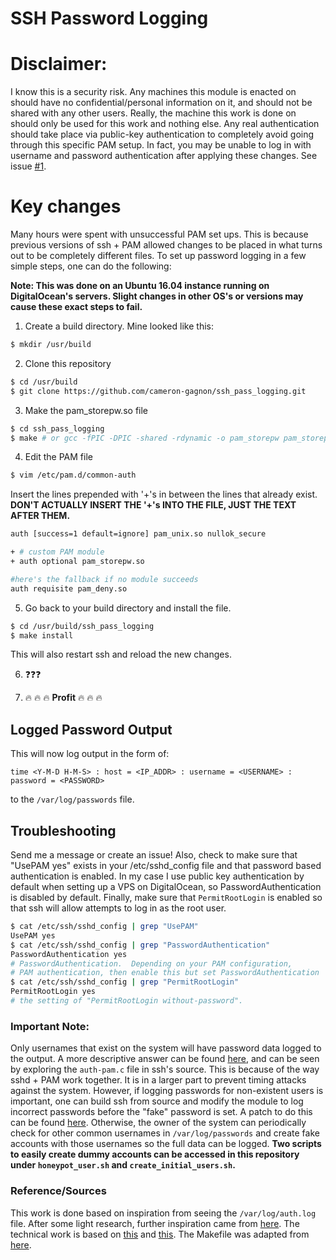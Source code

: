 # SSH Password Logging


# Disclaimer:
I know this is a security risk. Any machines this module is
enacted on should have no confidential/personal information on it, and should not be
shared with any other users. Really, the machine this work is done on
should only be used for this work and nothing else. Any real authentication should
take place via public-key authentication to completely avoid going through this
specific PAM setup. In fact, you may be unable to log in with username and password
authentication after applying these changes. See issue [#1](/../../issues/1).


# Key changes
Many hours were spent with unsuccessful PAM set ups. This is because previous
versions of ssh + PAM allowed changes to be placed in what turns out to be
completely different files. To set up password logging in a few simple steps,
one can do the following:

__Note: This was done on an Ubuntu 16.04 instance running on DigitalOcean's
servers. Slight changes in other OS's or versions may cause these exact steps
to fail.__

1. Create a build directory. Mine looked like this:
```bash
$ mkdir /usr/build
```

2. Clone this repository

```bash
$ cd /usr/build
$ git clone https://github.com/cameron-gagnon/ssh_pass_logging.git
```

3. Make the pam_storepw.so file
```bash
$ cd ssh_pass_logging
$ make # or gcc -fPIC -DPIC -shared -rdynamic -o pam_storepw pam_storepw.c
```

4. Edit the PAM file
```bash
$ vim /etc/pam.d/common-auth
```

Insert the lines prepended with '+'s in between the lines that already exist. **DON'T ACTUALLY INSERT THE '+'s INTO THE FILE, JUST THE TEXT AFTER THEM.**
```bash
auth [success=1 default=ignore] pam_unix.so nullok_secure

+ # custom PAM module
+ auth optional pam_storepw.so

#here's the fallback if no module succeeds
auth requisite pam_deny.so
```

5. Go back to your build directory and install the file.
```bash
$ cd /usr/build/ssh_pass_logging
$ make install
```

This will also restart ssh and reload the new changes.

6. :question::question::question:

7. :fire: :fire: :fire: **Profit** :fire: :fire: :fire:


## Logged Password Output

This will now log output in the form of:

```time <Y-M-D H-M-S> : host = <IP_ADDR> : username = <USERNAME> : password = <PASSWORD>```

to the `/var/log/passwords` file.


## Troubleshooting
Send me a message or create an issue! Also, check to make sure that "UsePAM yes" exists in your /etc/sshd_config file and
that password based authentication is enabled. In my case I use public key authentication by default when setting up a VPS
on DigitalOcean, so PasswordAuthentication is disabled by default. Finally, make sure that `PermitRootLogin` is enabled so
that ssh will allow attempts to log in as the root user.
```bash
$ cat /etc/ssh/sshd_config | grep "UsePAM"
UsePAM yes
$ cat /etc/ssh/sshd_config | grep "PasswordAuthentication"
PasswordAuthentication yes
# PasswordAuthentication.  Depending on your PAM configuration,
# PAM authentication, then enable this but set PasswordAuthentication
$ cat /etc/ssh/sshd_config | grep "PermitRootLogin"
PermitRootLogin yes
# the setting of "PermitRootLogin without-password".
```

### Important Note:
Only usernames that exist on the system will have password data logged to the
output. A more descriptive answer can be found
[here](https://superuser.com/questions/900417/pam-exec-so-doesnt-write-password-to-script-when-expose-authtok-is-enabled),
and can be seen by exploring the `auth-pam.c` file in ssh's source.
This is because of the way sshd + PAM work together. It is in a larger part to
prevent timing attacks against the system. However, if logging passwords for
non-existent users is important, one can build ssh from source and modify the
module to log incorrect passwords before the "fake" password is set. A patch to
do this can be found [here](https://gist.github.com/sjmurdoch/1572229).
Otherwise, the owner of the system can periodically check for other common
usernames in `/var/log/passwords` and create fake accounts with those usernames
so the full data can be logged. __Two scripts to easily create dummy accounts can be
accessed in this repository under `honeypot_user.sh` and `create_initial_users.sh`.__


### Reference/Sources
This work is done based on inspiration from seeing the `/var/log/auth.log` file.
After some light research, further inspiration came from
[here](https://www.symantec.com/connect/articles/analyzing-malicious-ssh-login-attempts).
The technical work is based on [this](https://silicon-verl.de/home/flo/software/pamcifs.html)
and [this](http://www.adeptus-mechanicus.com/codex/logsshp/logsshp.html).
The Makefile was adapted from [here](https://github.com/yuex/pam-script/blob/master/Makefile).
